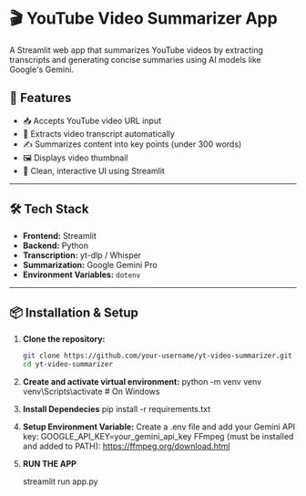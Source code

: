 # 🎬 YouTube Video Summarizer App

A Streamlit web app that summarizes YouTube videos by extracting transcripts and generating concise summaries using AI models like Google's Gemini.

## 🚀 Features

- 📥 Accepts YouTube video URL input
- 🧠 Extracts video transcript automatically
- ✍️ Summarizes content into key points (under 300 words)
- 🖼️ Displays video thumbnail
- 🧪 Clean, interactive UI using Streamlit

---

## 🛠️ Tech Stack

- **Frontend:** Streamlit
- **Backend:** Python
- **Transcription:** yt-dlp / Whisper
- **Summarization:** Google Gemini Pro
- **Environment Variables:** `dotenv`

---

## 📦 Installation & Setup

1. **Clone the repository:**

   ```bash
   git clone https://github.com/your-username/yt-video-summarizer.git
   cd yt-video-summarizer

   ```

2. **Create and activate virtual environment:**
   python -m venv venv
   venv\Scripts\activate # On Windows

3. **Install Dependecies**
   pip install -r requirements.txt

4. **Setup Environment Variable:**
   Create a .env file and add your Gemini API key:
   GOOGLE_API_KEY=your_gemini_api_key
   FFmpeg (must be installed and added to PATH): https://ffmpeg.org/download.html
5. **RUN THE APP**

   streamlit run app.py
